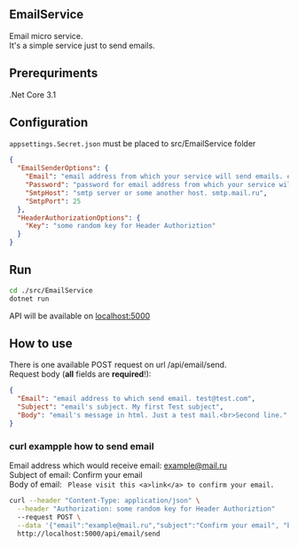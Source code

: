 ## EmailService
Email micro service.  
It's a simple service just to send emails.

## Prerequriments

.Net Core 3.1

## Configuration

```appsettings.Secret.json``` must be placed to src/EmailService folder
```json
{
  "EmailSenderOptions": {
    "Email": "email address from which your service will send emails. example@gmail.com",
    "Password": "password for email address from which your service will send emails. superhardpassword",
    "SmtpHost": "smtp server or some another host. smtp.mail.ru",
    "SmtpPort": 25
  },
  "HeaderAuthorizationOptions": {
    "Key": "some random key for Header Authoriztion"
  }
}
```
## Run
```bash
cd ./src/EmailService
dotnet run
```
API will be available on [localhost:5000](http://localhost:5000)

## How to use

There is one available POST request on url /api/email/send.  
Request body (__all__ fields are __required__!):  
```json
{
  "Email": "email address to which send email. test@test.com",
  "Subject": "email's subject. My first Test subject",
  "Body": "email's message in html. Just a test mail.<br>Second line."
}
```
### curl exampple how to send email
Email address which would receive email: example@mail.ru  
Subject of email: Confirm your email  
Body of email: ``` Please visit this <a>link</a> to confirm your email.```
```bash
curl --header "Content-Type: application/json" \
  --header "Authorization: some random key for Header Authoriztion"
  --request POST \
  --data '{"email":"example@mail.ru","subject":"Confirm your email", "body":"Please visit this <a>link</a> to confirm your email."}' \
  http://localhost:5000/api/email/send
```